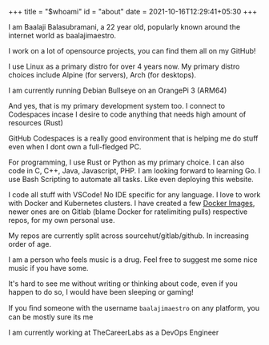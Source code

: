 +++
title = "$whoami"
id = "about"
date = 2021-10-16T12:29:41+05:30
+++

I am Baalaji Balasubramani, a 22 year old, popularly known around the internet world as baalajimaestro.

I work on a lot of opensource projects, you can find them all on my GitHub!

I use Linux as a primary distro for over 4 years now.
My primary distro choices include Alpine (for servers), Arch (for desktops).

I am currently running Debian Bullseye on an OrangePi 3 (ARM64)

And yes, that is my primary development system too. I connect to Codespaces incase I desire to code anything that needs high amount of resources (Rust)

GitHub Codespaces is a really good environment that is helping me do stuff even when I dont own a full-fledged PC.

For programming, I use Rust or Python as my primary choice. I can also code in C, C++, Java, Javascript, PHP.
I am looking forward to learning Go.
I use Bash Scripting to automate all tasks. Like even deploying this website.

I code all stuff with VSCode! No IDE specific for any language.
I love to work with Docker and Kubernetes clusters. I have created a few [Docker Images](https://hub.docker.com/u/baalajimaestro), newer ones are on Gitlab (blame Docker for ratelimiting pulls) respective repos, for my own personal use.

My repos are currently split across sourcehut/gitlab/github. In increasing order of age.

I am a person who feels music is a drug. Feel free to suggest me some nice music if you have some.

It's hard to see me without writing or thinking about code, even if you happen to do so, I would have been sleeping or gaming!

If you ﬁnd some­one with the user­name `baalajimaestro` on any platform, you can be mostly sure its me

I am currently working at TheCareerLabs as a DevOps Engineer
